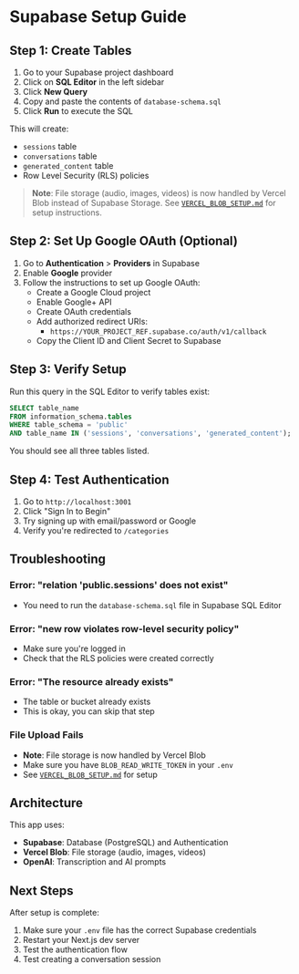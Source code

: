 # Supabase Setup Guide

## Step 1: Create Tables

1. Go to your Supabase project dashboard
2. Click on **SQL Editor** in the left sidebar
3. Click **New Query**
4. Copy and paste the contents of `database-schema.sql`
5. Click **Run** to execute the SQL

This will create:

- `sessions` table
- `conversations` table
- `generated_content` table
- Row Level Security (RLS) policies

> **Note**: File storage (audio, images, videos) is now handled by Vercel Blob instead of Supabase Storage. See [`VERCEL_BLOB_SETUP.md`](./VERCEL_BLOB_SETUP.md) for setup instructions.

## Step 2: Set Up Google OAuth (Optional)

1. Go to **Authentication** > **Providers** in Supabase
2. Enable **Google** provider
3. Follow the instructions to set up Google OAuth:
   - Create a Google Cloud project
   - Enable Google+ API
   - Create OAuth credentials
   - Add authorized redirect URIs:
     - `https://YOUR_PROJECT_REF.supabase.co/auth/v1/callback`
   - Copy the Client ID and Client Secret to Supabase

## Step 3: Verify Setup

Run this query in the SQL Editor to verify tables exist:

```sql
SELECT table_name
FROM information_schema.tables
WHERE table_schema = 'public'
AND table_name IN ('sessions', 'conversations', 'generated_content');
```

You should see all three tables listed.

## Step 4: Test Authentication

1. Go to `http://localhost:3001`
2. Click "Sign In to Begin"
3. Try signing up with email/password or Google
4. Verify you're redirected to `/categories`

## Troubleshooting

### Error: "relation 'public.sessions' does not exist"

- You need to run the `database-schema.sql` file in Supabase SQL Editor

### Error: "new row violates row-level security policy"

- Make sure you're logged in
- Check that the RLS policies were created correctly

### Error: "The resource already exists"

- The table or bucket already exists
- This is okay, you can skip that step

### File Upload Fails

- **Note**: File storage is now handled by Vercel Blob
- Make sure you have `BLOB_READ_WRITE_TOKEN` in your `.env`
- See [`VERCEL_BLOB_SETUP.md`](./VERCEL_BLOB_SETUP.md) for setup

## Architecture

This app uses:

- **Supabase**: Database (PostgreSQL) and Authentication
- **Vercel Blob**: File storage (audio, images, videos)
- **OpenAI**: Transcription and AI prompts

## Next Steps

After setup is complete:

1. Make sure your `.env` file has the correct Supabase credentials
2. Restart your Next.js dev server
3. Test the authentication flow
4. Test creating a conversation session
